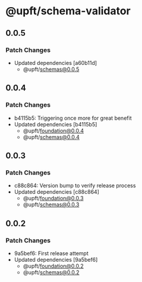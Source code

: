 # @upft/schema-validator

## 0.0.5

### Patch Changes

- Updated dependencies [a60b11d]
  - @upft/schemas@0.0.5

## 0.0.4

### Patch Changes

- b4115b5: Triggering once more for great benefit
- Updated dependencies [b4115b5]
  - @upft/foundation@0.0.4
  - @upft/schemas@0.0.4

## 0.0.3

### Patch Changes

- c88c864: Version bump to verify release process
- Updated dependencies [c88c864]
  - @upft/foundation@0.0.3
  - @upft/schemas@0.0.3

## 0.0.2

### Patch Changes

- 9a5bef6: First release attempt
- Updated dependencies [9a5bef6]
  - @upft/foundation@0.0.2
  - @upft/schemas@0.0.2
